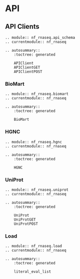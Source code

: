 # API

## API Clients

```{eval-rst}
.. module:: nf_rnaseq.api_schema
.. currentmodule:: nf_rnaseq

.. autosummary::
    :toctree: generated

    APIClient
    APIClientGET
    APIClientPOST
```

### BioMart

```{eval-rst}
.. module:: nf_rnaseq.biomart
.. currentmodule:: nf_rnaseq

.. autosummary::
    :toctree: generated

    BioMart
```

### HGNC

```{eval-rst}
.. module:: nf_rnaseq.hgnc
.. currentmodule:: nf_rnaseq

.. autosummary::
    :toctree: generated

    HGNC
```

### UniProt

```{eval-rst}
.. module:: nf_rnaseq.uniprot
.. currentmodule:: nf_rnaseq

.. autosummary::
    :toctree: generated

    UniProt
    UniProtGET
    UniProtPOST
```

### Load

```{eval-rst}
.. module:: nf_rnaseq.load
.. currentmodule:: nf_rnaseq

.. autosummary::
    :toctree: generated

    literal_eval_list
```
